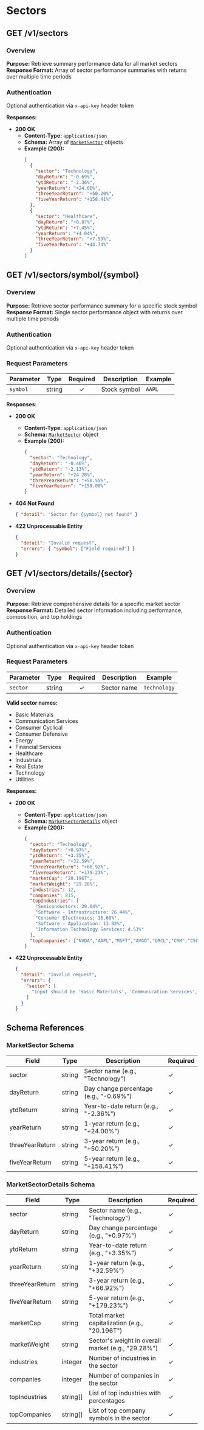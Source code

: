 # Sectors

## GET /v1/sectors

### Overview

**Purpose:** Retrieve summary performance data for all market sectors  
**Response Format:** Array of sector performance summaries with returns over multiple time periods

### Authentication

Optional authentication via `x-api-key` header token

**Responses:**

- **200 OK**
  - **Content-Type:** `application/json`
  - **Schema:** Array of [`MarketSector`](#marketsector-schema) objects
  - **Example (200):**
    ```json
    [
      {
        "sector": "Technology",
        "dayReturn": "-0.69%",
        "ytdReturn": "-2.36%",
        "yearReturn": "+24.00%",
        "threeYearReturn": "+50.20%",
        "fiveYearReturn": "+158.41%"
      },
      {
        "sector": "Healthcare",
        "dayReturn": "+0.87%",
        "ytdReturn": "+7.45%",
        "yearReturn": "+4.04%",
        "threeYearReturn": "+7.59%",
        "fiveYearReturn": "+44.74%"
      }
    ]
    ```

## GET /v1/sectors/symbol/{symbol}

### Overview

**Purpose:** Retrieve sector performance summary for a specific stock symbol  
**Response Format:** Single sector performance object with returns over multiple time periods

### Authentication

Optional authentication via `x-api-key` header token

### Request Parameters

| Parameter | Type   | Required | Description           | Example |
|-----------|--------|:--------:|-----------------------|---------|
| `symbol`  | string |    ✓     | Stock symbol          | `AAPL`  |

**Responses:**

- **200 OK**
  - **Content-Type:** `application/json`
  - **Schema:** [`MarketSector`](#marketsector-schema) object
  - **Example (200):**
    ```json
    {
      "sector": "Technology",
      "dayReturn": "-0.46%",
      "ytdReturn": "-2.13%",
      "yearReturn": "+24.28%",
      "threeYearReturn": "+50.55%",
      "fiveYearReturn": "+159.00%"
    }
    ```

- **404 Not Found**
  ```json
  { "detail": "Sector for {symbol} not found" }
  ```

- **422 Unprocessable Entity**
  ```json
  {
    "detail": "Invalid request",
    "errors": { "symbol": ["Field required"] }
  }
  ```

## GET /v1/sectors/details/{sector}

### Overview

**Purpose:** Retrieve comprehensive details for a specific market sector  
**Response Format:** Detailed sector information including performance, composition, and top holdings

### Authentication

Optional authentication via `x-api-key` header token

### Request Parameters

| Parameter | Type   | Required | Description    | Example      |
|-----------|--------|:--------:|----------------|--------------|
| `sector`  | string |    ✓     | Sector name    | `Technology` |

**Valid sector names:**
- Basic Materials
- Communication Services
- Consumer Cyclical
- Consumer Defensive
- Energy
- Financial Services
- Healthcare
- Industrials
- Real Estate
- Technology
- Utilities

**Responses:**

- **200 OK**
  - **Content-Type:** `application/json`
  - **Schema:** [`MarketSectorDetails`](#marketsectordetails-schema) object
  - **Example (200):**
    ```json
    {
      "sector": "Technology",
      "dayReturn": "+0.97%",
      "ytdReturn": "+3.35%",
      "yearReturn": "+32.59%",
      "threeYearReturn": "+66.92%",
      "fiveYearReturn": "+179.23%",
      "marketCap": "20.196T",
      "marketWeight": "29.28%",
      "industries": 12,
      "companies": 815,
      "topIndustries": [
        "Semiconductors: 29.04%",
        "Software - Infrastructure: 26.44%",
        "Consumer Electronics: 16.60%",
        "Software - Application: 13.92%",
        "Information Technology Services: 4.53%"
      ],
      "topCompanies": ["NVDA","AAPL","MSFT","AVGO","ORCL","CRM","CSCO","NOW","ACN","IBM"]
    }
    ```

- **422 Unprocessable Entity**
  ```json
  {
    "detail": "Invalid request",
    "errors": {
      "sector": [
        "Input should be 'Basic Materials', 'Communication Services', 'Consumer Cyclical', 'Consumer Defensive', 'Energy', 'Financial Services', 'Healthcare', 'Industrials', 'Real Estate', 'Technology' or 'Utilities'"
      ]
    }
  }
  ```

## Schema References

### MarketSector Schema

| Field           | Type   | Description                            | Required |
|-----------------|--------|----------------------------------------|----------|
| sector          | string | Sector name (e.g., "Technology")       | ✓        |
| dayReturn       | string | Day change percentage (e.g., "-0.69%") | ✓        |
| ytdReturn       | string | Year-to-date return (e.g., "-2.36%")   | ✓        |
| yearReturn      | string | 1-year return (e.g., "+24.00%")        | ✓        |
| threeYearReturn | string | 3-year return (e.g., "+50.20%")        | ✓        |
| fiveYearReturn  | string | 5-year return (e.g., "+158.41%")       | ✓        |

### MarketSectorDetails Schema

| Field           | Type     | Description                                        | Required |
|-----------------|----------|----------------------------------------------------|----------|
| sector          | string   | Sector name (e.g., "Technology")                   | ✓        |
| dayReturn       | string   | Day change percentage (e.g., "+0.97%")             | ✓        |
| ytdReturn       | string   | Year-to-date return (e.g., "+3.35%")               | ✓        |
| yearReturn      | string   | 1-year return (e.g., "+32.59%")                    | ✓        |
| threeYearReturn | string   | 3-year return (e.g., "+66.92%")                    | ✓        |
| fiveYearReturn  | string   | 5-year return (e.g., "+179.23%")                   | ✓        |
| marketCap       | string   | Total market capitalization (e.g., "20.196T")      | ✓        |
| marketWeight    | string   | Sector's weight in overall market (e.g., "29.28%") | ✓        |
| industries      | integer  | Number of industries in the sector                 | ✓        |
| companies       | integer  | Number of companies in the sector                  | ✓        |
| topIndustries   | string[] | List of top industries with percentages            | ✓        |
| topCompanies    | string[] | List of top company symbols in the sector          | ✓        |
